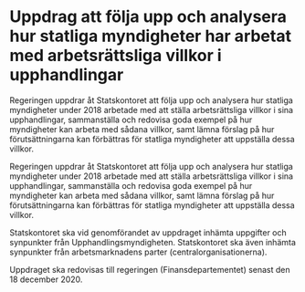 # Uppdrag att följa upp och analysera hur statliga myndigheter har arbetat med arbetsrättsliga villkor i upphandlingar

Regeringen uppdrar åt Statskontoret att följa upp och analysera hur statliga myndigheter under 2018 arbetade med att ställa arbetsrättsliga villkor i sina upphandlingar, sammanställa och redovisa goda exempel på hur myndigheter kan arbeta med sådana villkor, samt lämna förslag på hur förutsättningarna kan förbättras för statliga myndigheter att uppställa dessa villkor.

Regeringen uppdrar åt Statskontoret att följa upp och analysera hur statliga myndigheter under 2018 arbetade med att ställa arbetsrättsliga villkor i sina upphandlingar, sammanställa och redovisa goda exempel på hur myndigheter kan arbeta med sådana villkor, samt lämna förslag på hur förutsättningarna kan förbättras för statliga myndigheter att uppställa dessa villkor.

Statskontoret ska vid genomförandet av uppdraget inhämta uppgifter och synpunkter från Upphandlingsmyndigheten. Statskontoret ska även inhämta synpunkter från arbetsmarknadens parter (centralorganisationerna).

Uppdraget ska redovisas till regeringen (Finansdepartementet) senast den 18 december 2020.
